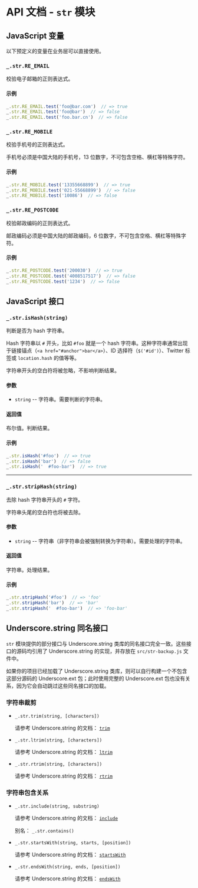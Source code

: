 # API 文档 - `str` 模块

## JavaScript 变量<a name="js-var"></a>

以下预定义的变量在业务层可以直接使用。

### `_.str.RE_EMAIL`<a name="js-var-RE_EMAIL"></a>

校验电子邮箱的正则表达式。

#### 示例

```js
_.str.RE_EMAIL.test('foo@bar.com')  // => true
_.str.RE_EMAIL.test('foo@bar')  // => false
_.str.RE_EMAIL.test('foo.bar.cn')  // => false
```

### `_.str.RE_MOBILE`<a name="js-var-RE_MOBILE"></a>

校验手机号的正则表达式。

手机号必须是中国大陆的手机号，13 位数字，不可包含空格、横杠等特殊字符。

#### 示例

```js
_.str.RE_MOBILE.test('13355668899')  // => true
_.str.RE_MOBILE.test('021-55668899')  // => false
_.str.RE_MOBILE.test('10086')  // => false
```

### `_.str.RE_POSTCODE`<a name="js-var-RE_POSTCODE"></a>

校验邮政编码的正则表达式。

邮政编码必须是中国大陆的邮政编码，6 位数字，不可包含空格、横杠等特殊字符。

#### 示例

```js
_.str.RE_POSTCODE.test('200030')  // => true
_.str.RE_POSTCODE.test('4008517517')  // => false
_.str.RE_POSTCODE.test('1234')  // => false
```

## JavaScript 接口<a name="js-api"></a>

### `_.str.isHash(string)`<a name="js-api-isHash"></a>

判断是否为 hash 字符串。

Hash 字符串以 `#` 开头，比如 `#foo` 就是一个 hash 字符串。这种字符串通常出现于链接锚点（`<a href="#anchor">bar</a>`）、ID 选择符（`$('#id')`）、Twitter 标签或 `location.hash` 的值等等。

字符串开头的空白符将被忽略，不影响判断结果。

#### 参数

* `string` -- 字符串。需要判断的字符串。

#### 返回值

布尔值。判断结果。

#### 示例

```js
_.str.isHash('#foo')  // => true
_.str.isHash('bar')  // => false
_.str.isHash('  #foo-bar')  // => true
```

***

### `_.str.stripHash(string)`<a name="js-api-stripHash"></a>

去除 hash 字符串开头的 `#` 字符。

字符串头尾的空白符也将被去除。

#### 参数

* `string` -- 字符串（非字符串会被强制转换为字符串）。需要处理的字符串。

#### 返回值

字符串。处理结果。

#### 示例

```js
_.str.stripHash('#foo')  // => 'foo'
_.str.stripHash('bar')  // => 'bar'
_.str.stripHash('  #foo-bar')  // => 'foo-bar'
```

## Underscore.string 同名接口<a name="js-api-underscore-string"></a>

`str` 模块提供的部分接口与 Underscore.string 类库的同名接口完全一致。这些接口的源码均引用了 Underscore.string 的实现，并存放在 `src/str-backup.js` 文件中。

如果你的项目已经加载了 Underscore.string 类库，则可以自行构建一个不包含这部分源码的 Underscore.ext 包；此时使用完整的 Underscore.ext 包也没有关系，因为它会自动跳过这些同名接口的加载。

### 字符串裁剪

* `_.str.trim(string, [characters])`<a name="js-api-trim"></a>

	请参考 Underscore.string 的文档： [`trim`](https://epeli.github.io/underscore.string/#trim-string-characters-gt-string)

* `_.str.ltrim(string, [characters])`<a name="js-api-trim"></a>

	请参考 Underscore.string 的文档： [`ltrim`](https://epeli.github.io/underscore.string/#ltrim-string-characters-gt-string)

* `_.str.rtrim(string, [characters])`<a name="js-api-trim"></a>

	请参考 Underscore.string 的文档： [`rtrim`](https://epeli.github.io/underscore.string/#rtrim-string-characters-gt-string)

### 字符串包含关系

* `_.str.include(string, substring)`<a name="js-api-include"></a>

	请参考 Underscore.string 的文档： [`include`](https://epeli.github.io/underscore.string/#include-string-substring-gt-boolean)

	别名： `_.str.contains()`

* `_.str.startsWith(string, starts, [position])`<a name="js-api-include"></a>

	请参考 Underscore.string 的文档： [`startsWith`](https://epeli.github.io/underscore.string/#startswith-string-starts-position-gt-boolean)

* `_.str.endsWith(string, ends, [position])`<a name="js-api-include"></a>

	请参考 Underscore.string 的文档： [`endsWith`](https://epeli.github.io/underscore.string/#endswith-string-ends-position-gt-boolean)
